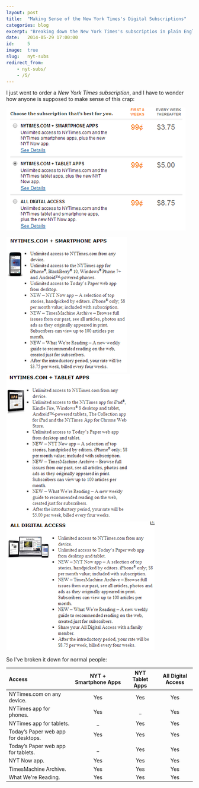 ```yaml
---
layout: post
title:  "Making Sense of the New York Times's Digital Subscriptions"
categories: blog
excerpt: "Breaking down the New York Times's subscriptios in plain English."
date:   2014-05-29 17:00:00
id:     5
image:  true
slug:   nyt-subs
redirect_from:
    - nyt-subs/
    - /5/
---
```

I just went to order a <i>New York Times subscription</i>, and I have to wonder how anyone is supposed to make sense of this crap:

![Overview of subscriptions](/assets/nyt-subs/overview.png)

![First sub](/assets/nyt-subs/sub1.png)
![Second sub](/assets/nyt-subs/sub2.png)
![Third sub](/assets/nyt-subs/sub3.png)


So I've broken it down for normal people:

Access | NYT + Smartphone Apps | NYT Tablet Apps | All Digital Access
:------|:---------------------:|:---------------:|:------------------:
NYTimes.com on any device.          | Yes | Yes | Yes
NYTimes app for phones.             | Yes | _   | Yes
NYTimes app for tablets.            | _   | Yes | Yes
Today’s Paper web app for desktops. | Yes | Yes | Yes
Today’s Paper web app for tablets.  | _   | Yes | Yes
NYT Now app.                        | Yes | Yes | Yes
TimesMachine Archive.               | Yes | Yes | Yes
What We're Reading.                 | Yes | Yes | Yes
